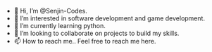 - 👋 Hi, I’m @Senjin-Codes.
- 👀 I’m interested in software development and game development.
- 🌱 I’m currently learning python.
- 💞️ I’m looking to collaborate on projects to build my skills.
- 📫 How to reach me.. Feel free to reach me here.

<!---
Senjin-Codes/Senjin-Codes is a ✨ special ✨ repository because its `README.md` (this file) appears on your GitHub profile.
You can click the Preview link to take a look at your changes.
--->
